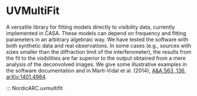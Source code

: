 # UVMultiFit

A versatile library for fitting models directly to visibility data,
currently implemented in CASA. These models can depend on frequency
and fitting parameters in an arbitrary algebraic way. We have tested
the software with both synthetic data and real observations. In some
cases (e.g., sources with sizes smaller than the diffraction limit of
the interferometer), the results from the fit to the visibilities are
far superior to the output obtained from a mere analysis of the
deconvolved images. We give some illustrative examples in the software
documentation and in Marti-Vidal et al. (2014),
[A&A 563, 136, arXiv:1401.4984](http://arxiv.org/abs/1401.4984).


::: NordicARC.uvmultifit
